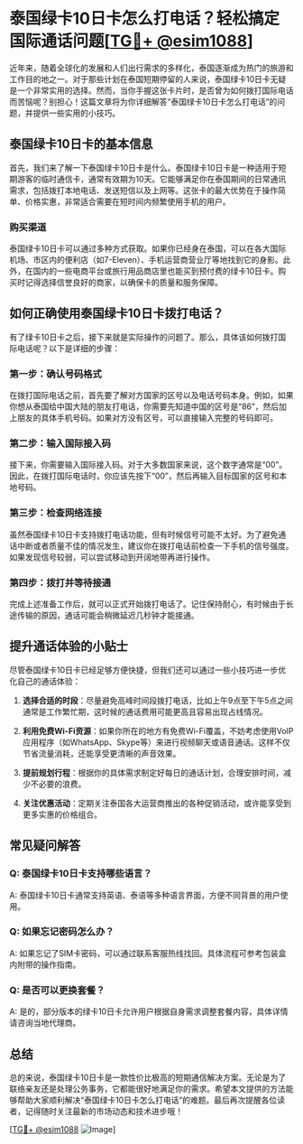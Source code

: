 # 泰国绿卡10日卡怎么打电话？轻松搞定国际通话问题[[TG💪+ @esim1088](https://t.me/s/esim1088)]

近年来，随着全球化的发展和人们出行需求的多样化，泰国逐渐成为热门的旅游和工作目的地之一。对于那些计划在泰国短期停留的人来说，泰国绿卡10日卡无疑是一个非常实用的选择。然而，当你手握这张卡片时，是否曾为如何拨打国际电话而苦恼呢？别担心！这篇文章将为你详细解答“泰国绿卡10日卡怎么打电话”的问题，并提供一些实用的小技巧。

## 泰国绿卡10日卡的基本信息

首先，我们来了解一下泰国绿卡10日卡是什么。泰国绿卡10日卡是一种适用于短期游客的临时通信卡，通常有效期为10天。它能够满足你在泰国期间的日常通讯需求，包括拨打本地电话、发送短信以及上网等。这张卡的最大优势在于操作简单、价格实惠，非常适合需要在短时间内频繁使用手机的用户。

### 购买渠道

泰国绿卡10日卡可以通过多种方式获取。如果你已经身在泰国，可以在各大国际机场、市区内的便利店（如7-Eleven）、手机运营商营业厅等地找到它的身影。此外，在国内的一些电商平台或旅行用品商店里也能买到预付费的绿卡10日卡。购买时记得选择信誉良好的商家，以确保卡的质量和服务保障。

## 如何正确使用泰国绿卡10日卡拨打电话？

有了绿卡10日卡之后，接下来就是实际操作的问题了。那么，具体该如何拨打国际电话呢？以下是详细的步骤：

### 第一步：确认号码格式

在拨打国际电话之前，首先要了解对方国家的区号以及电话号码本身。例如，如果你想从泰国给中国大陆的朋友打电话，你需要先知道中国的区号是“86”，然后加上朋友的具体手机号码。如果对方没有区号，可以直接输入完整的号码即可。

### 第二步：输入国际接入码

接下来，你需要输入国际接入码。对于大多数国家来说，这个数字通常是“00”。因此，在拨打国际电话时，你应该先按下“00”，然后再输入目标国家的区号和本地号码。

### 第三步：检查网络连接

虽然泰国绿卡10日卡支持拨打电话功能，但有时候信号可能不太好。为了避免通话中断或者质量不佳的情况发生，建议你在拨打电话前检查一下手机的信号强度。如果发现信号较弱，可以尝试移动到开阔地带再进行操作。

### 第四步：拨打并等待接通

完成上述准备工作后，就可以正式开始拨打电话了。记住保持耐心，有时候由于长途传输的原因，通话可能会稍微延迟几秒钟才能接通。

## 提升通话体验的小贴士

尽管泰国绿卡10日卡已经足够方便快捷，但我们还可以通过一些小技巧进一步优化自己的通话体验：

1. **选择合适的时段**：尽量避免高峰时间段拨打电话，比如上午9点至下午5点之间通常是工作繁忙期，这时候的通话费用可能更高且容易出现占线情况。
   
2. **利用免费Wi-Fi资源**：如果你所在的地方有免费Wi-Fi覆盖，不妨考虑使用VoIP应用程序（如WhatsApp、Skype等）来进行视频聊天或语音通话。这样不仅节省流量消耗，还能享受更清晰的声音效果。

3. **提前规划行程**：根据你的具体需求制定好每日的通话计划，合理安排时间，减少不必要的浪费。

4. **关注优惠活动**：定期关注泰国各大运营商推出的各种促销活动，或许能享受到更多实惠的价格组合。

## 常见疑问解答

### Q: 泰国绿卡10日卡支持哪些语言？
A: 泰国绿卡10日卡通常支持英语、泰语等多种语言界面，方便不同背景的用户使用。

### Q: 如果忘记密码怎么办？
A: 如果忘记了SIM卡密码，可以通过联系客服热线找回。具体流程可参考包装盒内附带的操作指南。

### Q: 是否可以更换套餐？
A: 是的，部分版本的绿卡10日卡允许用户根据自身需求调整套餐内容，具体详情请咨询当地代理商。

## 总结

总的来说，泰国绿卡10日卡是一款性价比极高的短期通信解决方案。无论是为了联络亲友还是处理公务事务，它都能很好地满足你的需求。希望本文提供的方法能够帮助大家顺利解决“泰国绿卡10日卡怎么打电话”的难题。最后再次提醒各位读者，记得随时关注最新的市场动态和技术进步哦！

[[TG💪+ @esim1088](https://t.me/s/esim1088) ![Image](https://i.postimg.cc/4NQfJmqS/Snipaste-2025-05-13-00-14-12.png)]